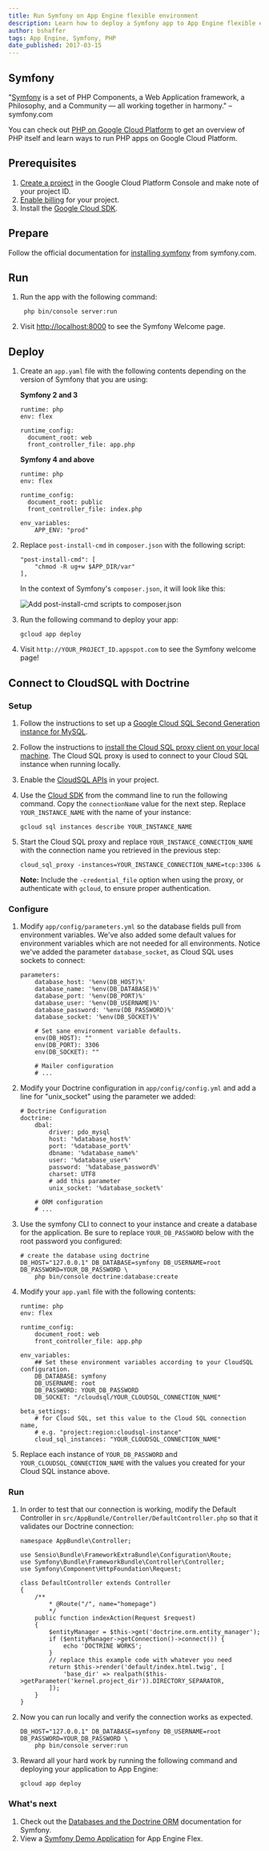 ```yaml
---
title: Run Symfony on App Engine flexible environment
description: Learn how to deploy a Symfony app to App Engine flexible environment.
author: bshaffer
tags: App Engine, Symfony, PHP
date_published: 2017-03-15
---
```


## Symfony

"[Symfony][symfony] is a set of PHP Components, a Web Application framework, a Philosophy, and a Community — all working together in harmony." – symfony.com

You can check out [PHP on Google Cloud Platform][php-gcp] to get an
overview of PHP itself and learn ways to run PHP apps on Google Cloud
Platform.

## Prerequisites

1. [Create a project][create-project] in the Google Cloud Platform Console
   and make note of your project ID.
1. [Enable billing][enable-billing] for your project.
1. Install the [Google Cloud SDK](https://cloud.google.com/sdk/).

## Prepare

Follow the official documentation for [installing symfony][symfony-install] from
symfony.com.

## Run

1. Run the app with the following command:

        php bin/console server:run

1. Visit [http://localhost:8000](http://localhost:8000) to see the Symfony
Welcome page.

## Deploy

1.  Create an `app.yaml` file with the following contents depending on the version of Symfony that you are using:

    **Symfony 2 and 3**

        runtime: php
        env: flex

        runtime_config:
          document_root: web
          front_controller_file: app.php
 
    **Symfony 4 and above**

        runtime: php
        env: flex

        runtime_config:
          document_root: public
          front_controller_file: index.php

        env_variables:
            APP_ENV: "prod"
     
1.  Replace `post-install-cmd` in `composer.json` with the following script:

        "post-install-cmd": [
            "chmod -R ug+w $APP_DIR/var"
        ],

    In the context of Symfony's `composer.json`, it will look like this:

    ![Add post-install-cmd scripts to composer.json][composer-json]

1.  Run the following command to deploy your app:

        gcloud app deploy

1.  Visit `http://YOUR_PROJECT_ID.appspot.com` to see the Symfony welcome page!


## Connect to CloudSQL with Doctrine

### Setup

1. Follow the instructions to set up a
   [Google Cloud SQL Second Generation instance for MySQL][cloudsql-create].

1. Follow the instructions to
   [install the Cloud SQL proxy client on your local machine][cloudsql-install].
   The Cloud SQL proxy is used to connect to your Cloud SQL instance when
   running locally.

1.  Enable the [CloudSQL APIs][cloudsql-apis] in your project.

1.  Use the [Cloud SDK][cloud_sdk] from the command line to run the following
    command. Copy the `connectionName` value for the next step. Replace
    `YOUR_INSTANCE_NAME` with the name of your instance:

        gcloud sql instances describe YOUR_INSTANCE_NAME

1.  Start the Cloud SQL proxy and replace `YOUR_INSTANCE_CONNECTION_NAME` with
    the connection name you retrieved in the previous step:

        cloud_sql_proxy -instances=YOUR_INSTANCE_CONNECTION_NAME=tcp:3306 &

    **Note:** Include the `-credential_file` option when using the proxy, or
    authenticate with `gcloud`, to ensure proper authentication.

### Configure

1.  Modify `app/config/parameters.yml` so the database fields pull from
    environment variables. We've also added some default values for environment
    variables which are not needed for all environments. Notice we've added the
    parameter `database_socket`, as Cloud SQL uses sockets to connect:

        parameters:
            database_host: '%env(DB_HOST)%'
            database_name: '%env(DB_DATABASE)%'
            database_port: '%env(DB_PORT)%'
            database_user: '%env(DB_USERNAME)%'
            database_password: '%env(DB_PASSWORD)%'
            database_socket: '%env(DB_SOCKET)%'

            # Set sane environment variable defaults.
            env(DB_HOST): ""
            env(DB_PORT): 3306
            env(DB_SOCKET): ""

            # Mailer configuration
            # ...

1.  Modify your Doctrine configuration in `app/config/config.yml` and add a line
    for "unix_socket" using the parameter we added:

        # Doctrine Configuration
        doctrine:
            dbal:
                driver: pdo_mysql
                host: '%database_host%'
                port: '%database_port%'
                dbname: '%database_name%'
                user: '%database_user%'
                password: '%database_password%'
                charset: UTF8
                # add this parameter
                unix_socket: '%database_socket%'

            # ORM configuration
            # ...

1.  Use the symfony CLI to connect to your instance and create a database for
    the application. Be sure to replace `YOUR_DB_PASSWORD` below with the root
    password you configured:

        # create the database using doctrine
        DB_HOST="127.0.0.1" DB_DATABASE=symfony DB_USERNAME=root DB_PASSWORD=YOUR_DB_PASSWORD \
            php bin/console doctrine:database:create

1.  Modify your `app.yaml` file with the following contents:

        runtime: php
        env: flex

        runtime_config:
            document_root: web
            front_controller_file: app.php

        env_variables:
            ## Set these environment variables according to your CloudSQL configuration.
            DB_DATABASE: symfony
            DB_USERNAME: root
            DB_PASSWORD: YOUR_DB_PASSWORD
            DB_SOCKET: "/cloudsql/YOUR_CLOUDSQL_CONNECTION_NAME"

        beta_settings:
            # for Cloud SQL, set this value to the Cloud SQL connection name,
            # e.g. "project:region:cloudsql-instance"
            cloud_sql_instances: "YOUR_CLOUDSQL_CONNECTION_NAME"

1.  Replace each instance of `YOUR_DB_PASSWORD` and
    `YOUR_CLOUDSQL_CONNECTION_NAME` with the values you created for your Cloud
    SQL instance above.

### Run

1.  In order to test that our connection is working, modify the Default
    Controller in `src/AppBundle/Controller/DefaultController.php` so that it
    validates our Doctrine connection:

        namespace AppBundle\Controller;

        use Sensio\Bundle\FrameworkExtraBundle\Configuration\Route;
        use Symfony\Bundle\FrameworkBundle\Controller\Controller;
        use Symfony\Component\HttpFoundation\Request;

        class DefaultController extends Controller
        {
            /**
                * @Route("/", name="homepage")
                */
            public function indexAction(Request $request)
            {
                $entityManager = $this->get('doctrine.orm.entity_manager');
                if ($entityManager->getConnection()->connect()) {
                    echo 'DOCTRINE WORKS';
                }
                // replace this example code with whatever you need
                return $this->render('default/index.html.twig', [
                    'base_dir' => realpath($this->getParameter('kernel.project_dir')).DIRECTORY_SEPARATOR,
                ]);
            }
        }

1.  Now you can run locally and verify the connection works as expected.

        DB_HOST="127.0.0.1" DB_DATABASE=symfony DB_USERNAME=root DB_PASSWORD=YOUR_DB_PASSWORD \
            php bin/console server:run

1.  Reward all your hard work by running the following command and deploying
    your application to App Engine:

        gcloud app deploy

### What's next

1. Check out the [Databases and the Doctrine ORM][symfony-doctrine] documentation for Symfony.
1. View a [Symfony Demo Application][symfony-sample-app] for App Engine Flex.

[php-gcp]: https://cloud.google.com/php
[laravel]: http://laravel.com
[laravel-install]: https://laravel.com/docs/5.4/installation
[laravel-welcome]: https://storage.googleapis.com/gcp-community/tutorials/run-laravel-on-appengine-flexible/welcome-page.png
[cloud_sdk]: https://cloud.google.com/sdk/
[composer-json]: https://storage.googleapis.com/gcp-community/tutorials/run-laravel-on-appengine-flexible/composer-json.png
[cloudsql-create]: https://cloud.google.com/sql/docs/mysql/create-instance
[cloudsql-install]: https://cloud.google.com/sql/docs/mysql/connect-external-app#install
[cloudsql-apis]:https://pantheon.corp.google.com/apis/library/sqladmin.googleapis.com/?pro

[create-project]: https://cloud.google.com/resource-manager/docs/creating-managing-projects
[enable-billing]: https://support.google.com/cloud/answer/6293499?hl=en
[php-gcp]: https://cloud.google.com/php
[symfony]: http://symfony.com
[symfony-install]: http://symfony.com/doc/current/setup.html
[symfony-welcome]: https://symfony.com/doc/current/_images/welcome.png
[composer-json]: https://storage.googleapis.com/gcp-community/tutorials/run-symfony-on-appengine-flexible/composer-json.png
[symfony-doctrine]: https://symfony.com/doc/current/doctrine.html
[symfony-sample-app]: https://github.com/bshaffer/symfony-on-app-engine-flex
